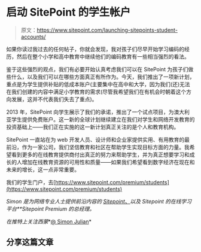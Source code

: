 # 启动 SitePoint 的学生帐户

> 原文：<https://www.sitepoint.com/launching-sitepoints-student-accounts/>

如果你读过我过去的任何帖子，你就会发现，我对孩子们尽早开始学习编码的经历，然后在整个小学和高中教育中继续他们的编码教育有一些相当强烈的看法。

鉴于这些强烈的观点，我们有必要开始认真考虑我们可以在 SitePoint 为孩子们做些什么，以及我们可以在哪些方面真正有所作为。今天，我们推出了一项新计划，重点是为学生提供补贴的低成本账户(主要集中在高中和大学，因为我们(还)无法在我们创建的内容中满足小学教育的需求(尽管我希望我们在有机会时朝着这个方向发展，这并不代表我们失去了重点)。

2013 年，SitePoint 向学生展示了我们的承诺，推出了一个试点项目，为澳大利亚学生提供免费账户。这一新的全球计划继续建立在我们对学生和网络开发教育的投资基础上——我们正在实施的这一新计划真正关注的是个人和教育机构。

SitePoint 一直站在为 web 开发人员、设计师和企业家提供实用、有用教育的最前沿，作为一家公司，我们坚信教育和社区在帮助学生实现目标方面的力量。我希望看到更多的在线教育提供商付出真正的努力来帮助学生，并为真正想要学习和成长的人增加在线教育资源的可用性和质量——如果我们希望看到数字经济在现在和未来的增长，这一点非常重要。

我们的学生门户，去[https://www.sitepoint.com/premium/students](https://www.sitepoint.com/premium/students)

*Simon 是为网络专业人士提供前沿内容的 [Sitepoint、](https://www.sitepoint.com/)以及 Sitepoint 的在线学习平台**Sitepoint Premium 的总经理。*

*在推特上关注西蒙**[@ Simon Julian](http://twitter.com/simonjulian)*

## 分享这篇文章